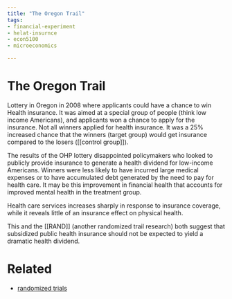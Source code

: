 ```yaml
---
title: "The Oregon Trail"
tags:
- financial-experiment
- helat-insurnce
- econ5100 
- microeconomics 

---
```

# The Oregon Trail
Lottery in Oregon in 2008 where applicants could have a chance to win Health insurance.
It was aimed at a special group of people (think low income Americans), and applicants won a chance to apply for the insurance. Not all winners applied for health insurance. It was a 25% increased chance that the winners (target group) would get insurance compared to the losers ([[control group]]).

The results of the OHP lottery disappointed policymakers who looked to publicly provide insurance to generate a health dividend for low-income Americans.
Winners were less likely to have incurred large medical expenses or to have accumulated debt generated by the need to pay for health care. It may be this improvement in financial health that accounts for improved mental health in the treatment group.

Health care services increases sharply in response to insurance coverage, while it reveals little of an insurance effect on physical health.

This and the [[RAND]] (another randomized trail research) both suggest that subsidized public health insurance should not be expected to yield a dramatic health dividend.

# Related
- [randomized trials](randomized%20trials.md)
